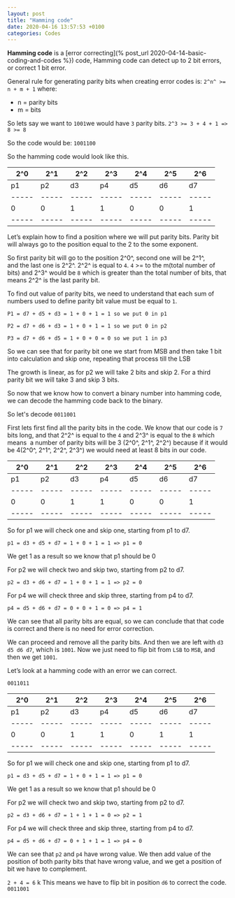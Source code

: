 ```yaml
---
layout: post
title: "Hamming code"
date: 2020-04-16 13:57:53 +0100
categories: Codes
---
```

**Hamming code** is a [error correcting](% post_url 2020-04-14-basic-coding-and-codes %}) code,
Hamming code can detect up to 2 bit errors, or correct 1 bit error.

General rule for generating parity bits when creating error codes is:
`2^n^ >= n + m + 1`
where:
* n = parity bits
* m = bits

So lets say we want to `1001`we would have `3` parity bits.
`2^3 >= 3 + 4 + 1 => 8 >= 8`

So the code would be:
`1001100 `

So the hamming code would look like this.

| 2^0 | 2^1 | 2^2 | 2^3 | 2^4 | 2^5 | 2^6 |
|-----|-----|-----|-----|-----|-----|-----|
| p1  | p2  | d3  | p4  | d5  | d6  | d7  |
|-----|-----|-----|-----|-----|-----|-----|
|  0  |  0  |  1  |  1  |  0  |  0  |  1  |
|-----|-----|-----|-----|-----|-----|-----|

Let’s explain how to find a position where we will put parity bits.
Parity bit will always go to the position equal to the 2 to the
some exponent.

So first parity bit will go to the position 2^0^, second one will be 2^1^,
and the last one is 2^2^. 2^2^ is equal to `4`. `4` >= to the
m(total number of bits) and 2^3^ would be `8` which is greater than
the total number of bits, that means 2^2^ is the last parity bit.

To find out value of parity bits, we need to understand that each sum
of numbers used to define parity bit value must be equal to `1`.

`P1 = d7 + d5 + d3 = 1 + 0 + 1 = 1 so we put 0 in p1`

`P2 = d7 + d6 + d3 = 1 + 0 + 1 = 1 so we put 0 in p2`

`P3 = d7 + d6 + d5 = 1 + 0 + 0 = 0 so we put 1 in p3`

So we can see that for parity bit one we start from MSB and then take 1 bit
into calculation and skip one, repeating that process till the LSB

The growth is linear, as for p2 we will take 2 bits and skip 2.
For a third parity bit we will take 3 and skip 3 bits.

So now that we know how to convert a binary number into hamming code,
we can decode the hamming code back to the binary.

So let's decode `0011001`

First lets first find all the parity bits in the code. We know that our
code is `7` bits long, and that 2^2^ is equal to the `4` and 2^3^ is equal
to the `8` which means  a number of parity bits will be 3 (2^0^, 2^1^, 2^2^)
because if it would be 4(2^0^, 2^1^, 2^2^, 2^3^) we would need at
least 8 bits in our code.

| 2^0 | 2^1 | 2^2 | 2^3 | 2^4 | 2^5 | 2^6 |
|-----|-----|-----|-----|-----|-----|-----|
| p1  | p2  | d3  | p4  | d5  | d6  | d7  |
|-----|-----|-----|-----|-----|-----|-----|
|  0  |  0  |  1  |  1  |  0  |  0  |  1  |
|-----|-----|-----|-----|-----|-----|-----|

So for p1 we will check one and skip one, starting from p1 to d7.

`p1 = d3 + d5 + d7 = 1 + 0 + 1 = 1 => p1 = 0`

We get 1 as a result so we know that p1 should be 0

For p2 we will check two and skip two, starting from p2 to d7.

`p2 = d3 + d6 + d7 = 1 + 0 + 1 = 1 => p2 = 0`

For p4 we will check three and skip three, starting from p4 to d7.

`p4 = d5 + d6 + d7 = 0 + 0 + 1 = 0 => p4 = 1`

We can see that all parity bits are equal, so we can conclude that that
code is correct and there is no need for error correction.

We can proceed and remove all the parity bits. And then we are left with
`d3 d5 d6 d7`, which is `1001`. Now we just need to flip bit from `LSB` to
`MSB`, and then we get `1001`.

Let’s look at a hamming code with an error we can correct.

`0011011`

| 2^0 | 2^1 | 2^2 | 2^3 | 2^4 | 2^5 | 2^6 |
|-----|-----|-----|-----|-----|-----|-----|
| p1  | p2  | d3  | p4  | d5  | d6  | d7  |
|-----|-----|-----|-----|-----|-----|-----|
|  0  |  0  |  1  |  1  |  0  |  1  |  1  |
|-----|-----|-----|-----|-----|-----|-----|

So for p1 we will check one and skip one, starting from p1 to d7.

`p1 = d3 + d5 + d7 = 1 + 0 + 1 = 1 => p1 = 0`

We get 1 as a result so we know that p1 should be 0

For p2 we will check two and skip two, starting from p2 to d7.

`p2 = d3 + d6 + d7 = 1 + 1 + 1 = 0 => p2 = 1`

For p4 we will check three and skip three, starting from p4 to d7.

`p4 = d5 + d6 + d7 = 0 + 1 + 1 = 1 => p4 = 0`

We can see that `p2` and `p4` have wrong value. We then add value of the
position of both parity bits that have wrong value, and we get a position
of bit we have to complement.

`2 + 4 = 6`
k
This means we have to flip bit in position `d6` to correct the code.
`0011001`